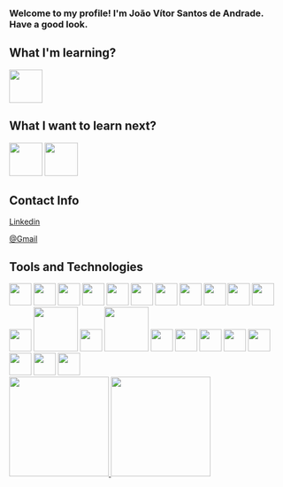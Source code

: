 ### Welcome to my profile! I'm João Vítor Santos de Andrade. Have a good look.

## What I'm learning?
<img src="https://cdn.jsdelivr.net/gh/devicons/devicon/icons/svelte/svelte-original.svg" width="60"/>

## What I want to learn next?
<div>
  <img aria-label="AWS" src="https://cdn.jsdelivr.net/gh/devicons/devicon/icons/amazonwebservices/amazonwebservices-original.svg" width="60" />
  <img src="https://www.solidjs.com/assets/logo-123b04bc.svg" width="60" />
</div>


## Contact Info
<a href="https://www.linkedin.com/in/jo%C3%A3o-v%C3%ADtor-santos-de-andrade-5a244a18a/"> Linkedin </a>

<a href="mailto:jvitorsantdrade@gmail.com"> @Gmail </a>

## Tools and Technologies 
<div>
  <img src="https://cdn.jsdelivr.net/gh/devicons/devicon/icons/c/c-original.svg"  width="40" height="40" />
  <img src="https://cdn.jsdelivr.net/gh/devicons/devicon/icons/css3/css3-original-wordmark.svg" width="40" height="40" />
  <img src="https://cdn.jsdelivr.net/gh/devicons/devicon/icons/docker/docker-original.svg" width="40" height="40"/>
 <img src="https://cdn.jsdelivr.net/gh/devicons/devicon/icons/dart/dart-original.svg" width="40" height="40"/>
 <img src="https://cdn.jsdelivr.net/gh/devicons/devicon/icons/figma/figma-original.svg" width="40" height="40"/>
 <img src="https://cdn.jsdelivr.net/gh/devicons/devicon/icons/filezilla/filezilla-plain.svg" width="40" height="40"/>
 <img src="https://cdn.jsdelivr.net/gh/devicons/devicon/icons/git/git-plain.svg" width="40" height="40" />
 <img src="https://cdn.jsdelivr.net/gh/devicons/devicon/icons/gradle/gradle-plain.svg" width="40" height="40"/>
 <img src="https://cdn.jsdelivr.net/gh/devicons/devicon/icons/html5/html5-original.svg" width="40" height="40"/>
<img src="https://cdn.jsdelivr.net/gh/devicons/devicon/icons/java/java-original-wordmark.svg"  width="40" height="40"/>
<img src="https://cdn.jsdelivr.net/gh/devicons/devicon/icons/javascript/javascript-original.svg" width="40" height="40"/>
<img src="https://cdn.jsdelivr.net/gh/devicons/devicon/icons/laravel/laravel-plain.svg"  width="40" height="40"/>
<img src="https://cdn.jsdelivr.net/gh/devicons/devicon/icons/mysql/mysql-original-wordmark.svg"  width="80" />
  <img src="https://cdn.jsdelivr.net/gh/devicons/devicon/icons/python/python-original.svg" width="40" />
  <img src="https://cdn.jsdelivr.net/gh/devicons/devicon/icons/pytorch/pytorch-plain-wordmark.svg" width="80" />
<img src="https://cdn.jsdelivr.net/gh/devicons/devicon/icons/raspberrypi/raspberrypi-original.svg" width="40"/>
  <img src="https://cdn.jsdelivr.net/gh/devicons/devicon/icons/react/react-original-wordmark.svg" width="40" />
  <img src="https://cdn.jsdelivr.net/gh/devicons/devicon/icons/selenium/selenium-original.svg" width="40"/>
  <img src="https://cdn.jsdelivr.net/gh/devicons/devicon/icons/spring/spring-original-wordmark.svg" width="40"/>
<img src="https://cdn.jsdelivr.net/gh/devicons/devicon/icons/sqlite/sqlite-original.svg" width="40"/>
<img src="https://cdn.jsdelivr.net/gh/devicons/devicon/icons/tailwindcss/tailwindcss-plain.svg" width="40"/>
<img src="https://cdn.jsdelivr.net/gh/devicons/devicon/icons/typescript/typescript-original.svg" width="40"/>
<img src="https://github.com/cypress-io/cypress-icons/blob/master/src/favicon/favicon.ico" width="40"/>

</div>
<div>
<a href="https://github.com/JoaoVitorSantDrade">
<img loading="lazy" height="180em" src="https://github-readme-stats.vercel.app/api/top-langs/?username=JoaoVitorSantDrade&layout=compact&langs_count=7&theme=dracula"/>
<img loading="lazy" height="180em" src="https://github-readme-stats.vercel.app/api?username=JoaoVitorSantDrade&show_icons=true&theme=dracula&include_all_commits=true&count_private=true"/>
</div>
<!--
**JoaoVitorSantDrade/JoaoVitorSantDrade** is a ✨ _special_ ✨ repository because its `README.md` (this file) appears on your GitHub profile.

Here are some ideas to get you started:

- 🔭 I’m currently working on ...
- 🌱 I’m currently learning ...
- 👯 I’m looking to collaborate on ...
- 🤔 I’m looking for help with ...
- 💬 Ask me about ...
- 📫 How to reach me: ...
- 😄 Pronouns: ...
- ⚡ Fun fact: ...
-->
